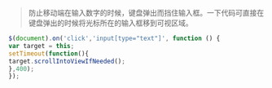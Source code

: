 > 防止移动端在输入数字的时候，键盘弹出而挡住输入框。一下代码可直接在键盘弹出的时候将光标所在的输入框移到可视区域。

```js
$(document).on('click','input[type="text"]', function () {
var target = this;
setTimeout(function(){
target.scrollIntoViewIfNeeded();
},400);
});
```